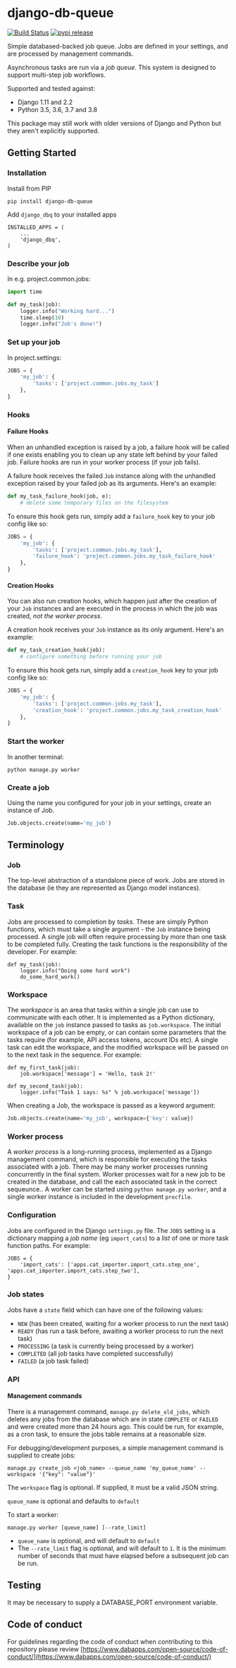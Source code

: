 django-db-queue
==========
[![Build Status](https://travis-ci.org/dabapps/django-db-queue.svg)](https://travis-ci.org/dabapps/django-db-queue)
[![pypi release](https://img.shields.io/pypi/v/django-db-queue.svg)](https://pypi.python.org/pypi/django-db-queue)

Simple databased-backed job queue. Jobs are defined in your settings, and are processed by management commands.

Asynchronous tasks are run via a *job queue*. This system is designed to support multi-step job workflows.

Supported and tested against:
- Django 1.11 and 2.2
- Python 3.5, 3.6, 3.7 and 3.8

This package may still work with older versions of Django and Python but they aren't explicitly supported.

## Getting Started

### Installation

Install from PIP

    pip install django-db-queue

Add `django_dbq` to your installed apps

    INSTALLED_APPS = (
        ...
        'django_dbq',
    )

### Describe your job

In e.g. project.common.jobs:

```python
import time

def my_task(job):
    logger.info("Working hard...")
    time.sleep(10)
    logger.info("Job's done!")
```

### Set up your job

In project.settings:

```python
JOBS = {
    'my_job': {
        'tasks': ['project.common.jobs.my_task']
    },
}
```

### Hooks


#### Failure Hooks
When an unhandled exception is raised by a job, a failure hook will be called if one exists enabling
you to clean up any state left behind by your failed job. Failure hooks are run in your worker process (if your job fails).

A failure hook receives the failed `Job` instance along with the unhandled exception raised by your failed job as its arguments. Here's an example:

```python
def my_task_failure_hook(job, e):
    # delete some temporary files on the filesystem
```

To ensure this hook gets run, simply add a `failure_hook` key to your job config like so:

```python
JOBS = {
    'my_job': {
        'tasks': ['project.common.jobs.my_task'],
        'failure_hook': 'project.common.jobs.my_task_failure_hook'
    },
}
```

#### Creation Hooks
You can also run creation hooks, which happen just after the creation of your `Job` instances and are executed in the process
in which the job was created, _not the worker process_.

A creation hook receives your `Job` instance as its only argument. Here's an example:

```python
def my_task_creation_hook(job):
    # configure something before running your job
```

To ensure this hook gets run, simply add a `creation_hook` key to your job config like so:

```python
JOBS = {
    'my_job': {
        'tasks': ['project.common.jobs.my_task'],
        'creation_hook': 'project.common.jobs.my_task_creation_hook'
    },
}
```

### Start the worker

In another terminal:

`python manage.py worker`

### Create a job

Using the name you configured for your job in your settings, create an instance of Job.

```python
Job.objects.create(name='my_job')
```

## Terminology

### Job

The top-level abstraction of a standalone piece of work. Jobs are stored in the database (ie they are represented as Django model instances).

### Task

Jobs are processed to completion by *tasks*. These are simply Python functions, which must take a single argument - the `Job` instance being processed. A single job will often require processing by more than one task to be completed fully. Creating the task functions is the responsibility of the developer. For example:

    def my_task(job):
        logger.info("Doing some hard work")
        do_some_hard_work()

### Workspace

The *workspace* is an area that tasks within a single job can use to communicate with each other. It is implemented as a Python dictionary, available on the `job` instance passed to tasks as `job.workspace`. The initial workspace of a job can be empty, or can contain some parameters that the tasks require (for example, API access tokens, account IDs etc). A single task can edit the workspace, and the modified workspace will be passed on to the next task in the sequence. For example:

    def my_first_task(job):
        job.workspace['message'] = 'Hello, task 2!'

    def my_second_task(job):
        logger.info("Task 1 says: %s" % job.workspace['message'])

When creating a Job, the workspace is passed as a keyword argument:

```python
Job.objects.create(name='my_job', workspace={'key': value})
```

### Worker process

A *worker process* is a long-running process, implemented as a Django management command, which is responsible for executing the tasks associated with a job. There may be many worker processes running concurrently in the final system. Worker processes wait for a new job to be created in the database, and call the each associated task in the correct sequeunce.. A worker can be started using `python manage.py worker`, and a single worker instance is included in the development `procfile`.

### Configuration

Jobs are configured in the Django `settings.py` file. The `JOBS` setting is a dictionary mapping a *job name* (eg `import_cats`) to a *list* of one or more task function paths. For example:

    JOBS = {
        'import_cats': ['apps.cat_importer.import_cats.step_one', 'apps.cat_importer.import_cats.step_two'],
    }

### Job states

Jobs have a `state` field which can have one of the following values:

* `NEW` (has been created, waiting for a worker process to run the next task)
* `READY` (has run a task before, awaiting a worker process to run the next task)
* `PROCESSING` (a task is currently being processed by a worker)
* `COMPLETED` (all job tasks have completed successfully)
* `FAILED` (a job task failed)

### API

#### Management commands

There is a management command, `manage.py delete_old_jobs`, which deletes any
jobs from the database which are in state `COMPLETE` or `FAILED` and were
created more than 24 hours ago. This could be run, for example, as a cron task,
to ensure the jobs table remains at a reasonable size.

For debugging/development purposes, a simple management command is supplied to create jobs:

    manage.py create_job <job_name> --queue_name 'my_queue_name' --workspace '{"key": "value"}'

The `workspace` flag is optional. If supplied, it must be a valid JSON string.

`queue_name` is optional and defaults to `default`

To start a worker:

    manage.py worker [queue_name] [--rate_limit]

- `queue_name` is optional, and will default to `default`
- The `--rate_limit` flag is optional, and will default to `1`. It is the minimum number of seconds that must have elapsed before a subsequent job can be run.

## Testing

It may be necessary to supply a DATABASE_PORT environment variable.

## Code of conduct

For guidelines regarding the code of conduct when contributing to this repository please review [https://www.dabapps.com/open-source/code-of-conduct/](https://www.dabapps.com/open-source/code-of-conduct/)

